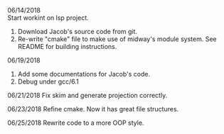 06/14/2018		
Start workint on lsp project.		
1. Download Jacob's source code from git.		
2. Re-write "cmake" file to make use of midway's module system. See README for building instructions.

06/19/2018
1. Add some documentations for Jacob's code.        
2. Debug under gcc/6.1     

06/21/2018
Fix skim and generate projection correctly.

06/23/2018
Refine cmake. Now it has great file structures.     

06/25/2018
Rewrite code to a more OOP style.		
